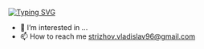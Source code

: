 [![Typing SVG](https://readme-typing-svg.herokuapp.com?color=%2336BCF7&lines=👋+Hi,+I’m+@CodeforMood)](https://git.io/typing-svg)
- 👀 I’m interested in ...
- 📫 How to reach me strizhov.vladislav96@gmail.com

